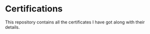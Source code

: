 # Certifications
This repository contains all the certificates I have got along with their details.
